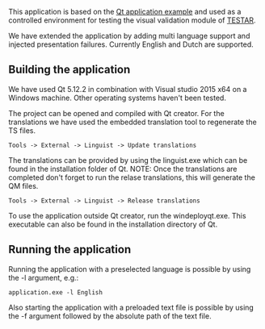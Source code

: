 This application is based on the [Qt application example](https://doc.qt.io/qt-5/qtwidgets-mainwindows-application-example.html) and used as a controlled environment for testing the visual validation module of [TESTAR](https://github.com/TESTARtool/TESTAR).

We have extended the application by adding multi language support and injected presentation failures.
Currently English and Dutch are supported. 


## Building the application
We have used Qt 5.12.2 in combination with Visual studio 2015 x64 on a Windows machine.
Other operating systems haven't been tested.

The project can be opened and compiled with Qt creator.
For the translations we have used the embedded translation tool to regenerate the TS files.
```
Tools -> External -> Linguist -> Update translations 
```
The translations can be provided by using the linguist.exe which can be found in the installation folder of Qt.
NOTE: Once the translations are completed don't forget to run the relase translations, this will generate the QM files.
```
Tools -> External -> Linguist -> Release translations 
```
To use the application outside Qt creator, run the windeployqt.exe. This executable can also be found in the installation directory of Qt.


## Running the application
Running the application with a preselected language is possible by using the -l argument, e.g.:
```
application.exe -l English
```
Also starting the application with a preloaded text file is possible by using the -f argument followed by the absolute path of the text file.